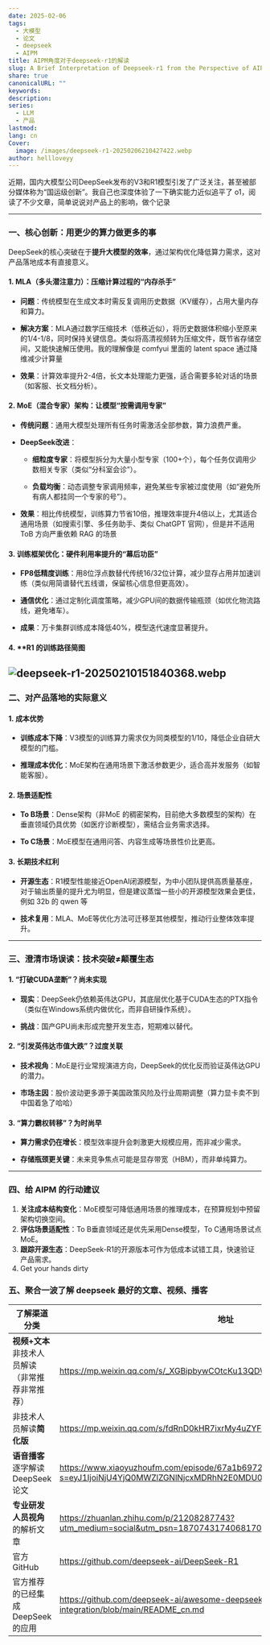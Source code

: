 ```yaml
---
date: 2025-02-06
tags:
  - 大模型
  - 论文
  - deepseek
  - AIPM
title: AIPM角度对于deepseek-r1的解读
slug: A Brief Interpretation of Deepseek-r1 from the Perspective of AIPM
share: true
canonicalURL: ""
keywords: 
description: 
series:
  - LLM
  - 产品
lastmod: 
lang: cn
Cover:
  image: /images/deepseek-r1-20250206210427422.webp
author: hellloveyy
---
```


近期，国内大模型公司DeepSeek发布的V3和R1模型引发了广泛关注，甚至被部分媒体称为“国运级创新”。我自己也深度体验了一下确实能力近似追平了 o1，阅读了不少文章，简单说说对产品上的影响，做个记录

---

### 一、核心创新：用更少的算力做更多的事

DeepSeek的核心突破在于**提升大模型的效率**，通过架构优化降低算力需求，这对产品落地成本有直接意义。

#### 1. **MLA（多头潜注意力）：压缩计算过程的“内存杀手”**

- **问题**：传统模型在生成文本时需反复调用历史数据（KV缓存），占用大量内存和算力。
    
- **解决方案**：MLA通过数学压缩技术（低秩近似），将历史数据体积缩小至原来的1/4-1/8，同时保持关键信息。类似将高清视频转为压缩文件，既节省存储空间，又能快速解压使用。我的理解像是 comfyui 里面的 latent space 通过降维减少计算量
    
- **效果**：计算效率提升2-4倍，长文本处理能力更强，适合需要多轮对话的场景（如客服、长文档分析）。


#### 2. **MoE（混合专家）架构：让模型“按需调用专家”**

- **传统问题**：通用大模型处理所有任务时需激活全部参数，算力浪费严重。
    
- **DeepSeek改进**：
    
    - **细粒度专家**：将模型拆分为大量小型专家（100+个），每个任务仅调用少数相关专家（类似“分科室会诊”）。
        
    - **负载均衡**：动态调整专家调用频率，避免某些专家被过度使用（如“避免所有病人都挂同一个专家的号”）。
        
- **效果**：相比传统模型，训练算力节省10倍，推理效率提升4倍以上，尤其适合通用场景（如搜索引擎、多任务助手、类似 ChatGPT 官网），但是并不适用 ToB 方向严重依赖 RAG 的场景


#### 3. **训练框架优化：硬件利用率提升的“幕后功臣”**

- **FP8低精度训练**：用8位浮点数替代传统16/32位计算，减少显存占用并加速训练（类似用简谱替代五线谱，保留核心信息但更高效）。
    
- **通信优化**：通过定制化调度策略，减少GPU间的数据传输瓶颈（如优化物流路线，避免堵车）。
    
- **成果**：万卡集群训练成本降低40%，模型迭代速度显著提升。

#### 4. **R1 的训练路径简图
![deepseek-r1-20250210151840368.webp](deepseek-r1-20250210151840368.webp)
---

### 二、对产品落地的实际意义

#### 1. **成本优势**

- **训练成本下降**：V3模型的训练算力需求仅为同类模型的1/10，降低企业自研大模型的门槛。
    
- **推理成本优化**：MoE架构在通用场景下激活参数更少，适合高并发服务（如智能客服）。

#### 2. **场景适配性**

- **To B场景**：Dense架构（非MoE 的稠密架构，目前绝大多数模型的架构）在垂直领域仍具优势（如医疗诊断模型），需结合业务需求选择。
    
- **To C场景**：MoE模型在通用问答、内容生成等场景性价比更高。

#### 3. **长期技术红利**

- **开源生态**：R1模型性能接近OpenAI闭源模型，为中小团队提供高质量基座，对于输出质量的提升尤为明显，但是建议蒸馏一些小的开源模型效果会更佳，例如 32b 的 qwen 等
    
- **技术复用**：MLA、MoE等优化方法可迁移至其他模型，推动行业整体效率提升。

---

### 三、澄清市场误读：技术突破≠颠覆生态

#### 1. **“打破CUDA垄断”？尚未实现**

- **现实**：DeepSeek仍依赖英伟达GPU，其底层优化基于CUDA生态的PTX指令（类似在Windows系统内做优化，而非自研操作系统）。
    
- **挑战**：国产GPU尚未形成完整开发生态，短期难以替代。

#### 2. **“引发英伟达市值大跌”？过度关联**

- **技术视角**：MoE是行业常规演进方向，DeepSeek的优化反而验证英伟达GPU的潜力。
    
- **市场主因**：股价波动更多源于美国政策风险及行业周期调整（算力显卡卖不到中国着急了哈哈）

#### 3. **“算力霸权转移”？为时尚早**

- **算力需求仍在增长**：模型效率提升会刺激更大规模应用，而非减少需求。
    
- **存储瓶颈更关键**：未来竞争焦点可能是显存带宽（HBM），而非单纯算力。


---

### 四、给 AIPM 的行动建议

1. **关注成本结构变化**：MoE模型可降低通用场景的推理成本，在预算规划中预留架构切换空间。
2. **评估场景适配性**：To B垂直领域还是优先采用Dense模型，To C通用场景试点MoE。
3. **跟踪开源生态**：DeepSeek-R1的开源版本可作为低成本试错工具，快速验证产品需求。
4. Get your hands dirty


### 五、聚合一波了解 deepseek 最好的文章、视频、播客

| 了解渠道分类                     | 地址                                                                                                               |
| -------------------------- | ---------------------------------------------------------------------------------------------------------------- |
| **视频+文本**非技术人员解读（非常推荐非常推荐） | https://mp.weixin.qq.com/s/_XGBipbywCOtcKu13QDW5Q                                                                |
| 非技术人员解读**简化版**             | https://mp.weixin.qq.com/s/fdRnD0kHR7ixrMy4uZYFoA                                                                |
| **语音播客**逐字解读 DeepSeek 论文   | https://www.xiaoyuzhoufm.com/episode/67a1b697247d51713c868367?s=eyJ1IjoiNjU4YjQ0MWZlZGNlNjcxMDRhN2E0MDU0In0%3D   |
| **专业研发人员视角**的解析文章          | https://zhuanlan.zhihu.com/p/21208287743?utm_medium=social&utm_psn=1870743174068170752&utm_source=wechat_session |
| 官方 GitHub                  | https://github.com/deepseek-ai/DeepSeek-R1                                                                       |
| 官方推荐的已经集成 DeepSeek 的应用     | https://github.com/deepseek-ai/awesome-deepseek-integration/blob/main/README_cn.md                               |
